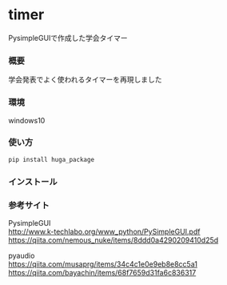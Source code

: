 # timer
PysimpleGUIで作成した学会タイマー<br>

### 概要<br>
学会発表でよく使われるタイマーを再現しました<br>
### 環境<br>
windows10
### 使い方<br>
```bash
pip install huga_package
```

### インストール<br>

### 参考サイト<br>
PysimpleGUI<br>
http://www.k-techlabo.org/www_python/PySimpleGUI.pdf<br> 
https://qiita.com/nemous_nuke/items/8ddd0a4290209410d25d<br>

pyaudio<br>
https://qiita.com/musaprg/items/34c4c1e0e9eb8e8cc5a1<br>
https://qiita.com/bayachin/items/68f7659d31fa6c836317<br>
